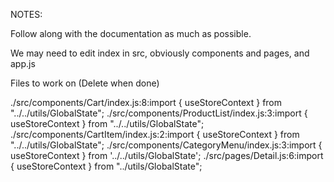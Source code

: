 NOTES:

Follow along with the documentation as much as possible. 

We may need to edit index in src, obviously components and pages, and app.js

Files to work on (Delete when done)

./src/components/Cart/index.js:8:import { useStoreContext } from "../../utils/GlobalState";
./src/components/ProductList/index.js:3:import { useStoreContext } from "../../utils/GlobalState";
./src/components/CartItem/index.js:2:import { useStoreContext } from "../../utils/GlobalState";
./src/components/CategoryMenu/index.js:3:import { useStoreContext } from '../../utils/GlobalState';
./src/pages/Detail.js:6:import { useStoreContext } from "../utils/GlobalState";